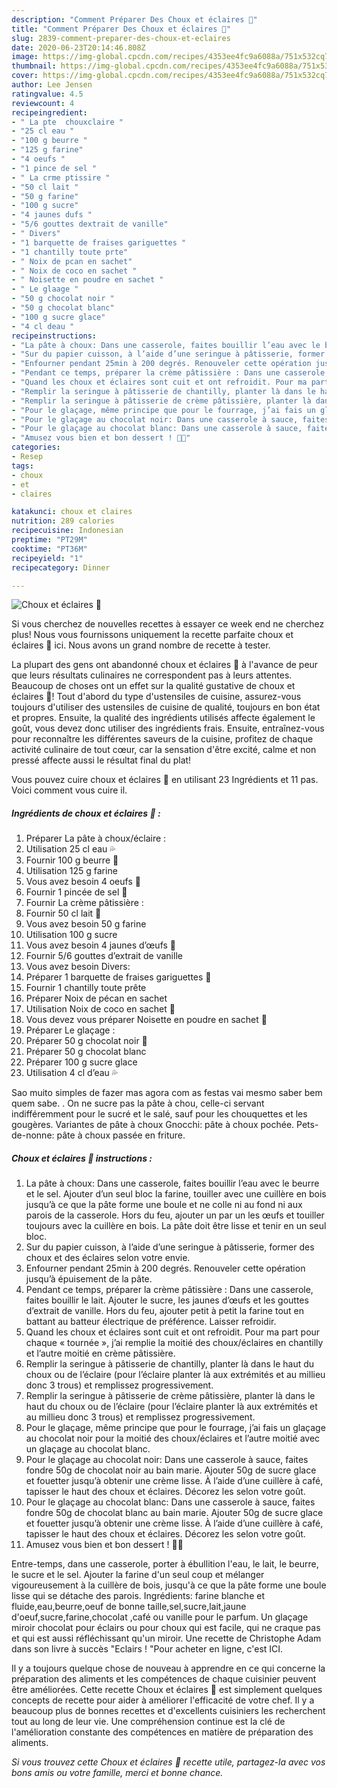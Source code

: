 ```yaml
---
description: "Comment Préparer Des Choux et éclaires 🍩"
title: "Comment Préparer Des Choux et éclaires 🍩"
slug: 2839-comment-preparer-des-choux-et-eclaires
date: 2020-06-23T20:14:46.808Z
image: https://img-global.cpcdn.com/recipes/4353ee4fc9a6088a/751x532cq70/choux-et-eclaires-🍩-photo-principale-de-la-recette.jpg
thumbnail: https://img-global.cpcdn.com/recipes/4353ee4fc9a6088a/751x532cq70/choux-et-eclaires-🍩-photo-principale-de-la-recette.jpg
cover: https://img-global.cpcdn.com/recipes/4353ee4fc9a6088a/751x532cq70/choux-et-eclaires-🍩-photo-principale-de-la-recette.jpg
author: Lee Jensen
ratingvalue: 4.5
reviewcount: 4
recipeingredient:
- " La pte  chouxclaire "
- "25 cl eau "
- "100 g beurre "
- "125 g farine"
- "4 oeufs "
- "1 pince de sel "
- " La crme ptissire "
- "50 cl lait "
- "50 g farine"
- "100 g sucre"
- "4 jaunes dufs "
- "5/6 gouttes dextrait de vanille"
- " Divers"
- "1 barquette de fraises gariguettes "
- "1 chantilly toute prte"
- " Noix de pcan en sachet"
- " Noix de coco en sachet "
- " Noisette en poudre en sachet "
- " Le glaage "
- "50 g chocolat noir "
- "50 g chocolat blanc"
- "100 g sucre glace"
- "4 cl deau "
recipeinstructions:
- "La pâte à choux: Dans une casserole, faites bouillir l’eau avec le beurre et le sel. Ajouter d’un seul bloc la farine, touiller avec une cuillère en bois jusqu’à ce que la pâte forme une boule et ne colle ni au fond ni aux parois de la casserole. Hors du feu, ajouter un par un les œufs et touiller toujours avec la cuillère en bois. La pâte doit être lisse et tenir en un seul bloc."
- "Sur du papier cuisson, à l’aide d’une seringue à pâtisserie, former des choux et des éclaires selon votre envie."
- "Enfourner pendant 25min à 200 degrés. Renouveler cette opération jusqu’à épuisement de la pâte."
- "Pendant ce temps, préparer la crème pâtissière : Dans une casserole, faites bouillir le lait. Ajouter le sucre, les jaunes d’œufs et les gouttes d’extrait de vanille. Hors du feu, ajouter petit à petit la farine tout en battant au batteur électrique de préférence. Laisser refroidir."
- "Quand les choux et éclaires sont cuit et ont refroidit. Pour ma part pour chaque « tournée », j’ai remplie la moitié des choux/éclaires en chantilly et l’autre moitié en crème pâtissière."
- "Remplir la seringue à pâtisserie de chantilly, planter là dans le haut du choux ou de l’éclaire (pour l’éclaire planter là aux extrémités et au millieu donc 3 trous) et remplissez progressivement."
- "Remplir la seringue à pâtisserie de crème pâtissière, planter là dans le haut du choux ou de l’éclaire (pour l’éclaire planter là aux extrémités et au millieu donc 3 trous) et remplissez progressivement."
- "Pour le glaçage, même principe que pour le fourrage, j’ai fais un glaçage au chocolat noir pour la moitié des choux/éclaires et l’autre moitié avec un glaçage au chocolat blanc."
- "Pour le glaçage au chocolat noir: Dans une casserole à sauce, faites fondre 50g de chocolat noir au bain marie. Ajouter 50g de sucre glace et fouetter jusqu’à obtenir une crème lisse. À l’aide d’une cuillère à café, tapisser le haut des choux et éclaires. Décorez les selon votre goût."
- "Pour le glaçage au chocolat blanc: Dans une casserole à sauce, faites fondre 50g de chocolat blanc au bain marie. Ajouter 50g de sucre glace et fouetter jusqu’à obtenir une crème lisse. À l’aide d’une cuillère à café, tapisser le haut des choux et éclaires. Décorez les selon votre goût."
- "Amusez vous bien et bon dessert ! 🤤🍩"
categories:
- Resep
tags:
- choux
- et
- claires

katakunci: choux et claires 
nutrition: 289 calories
recipecuisine: Indonesian
preptime: "PT29M"
cooktime: "PT36M"
recipeyield: "1"
recipecategory: Dinner

---
```



![Choux et éclaires 🍩](https://img-global.cpcdn.com/recipes/4353ee4fc9a6088a/751x532cq70/choux-et-eclaires-🍩-photo-principale-de-la-recette.jpg)

Si vous cherchez de nouvelles recettes à essayer ce week end ne cherchez plus! Nous vous fournissons uniquement la recette parfaite choux et éclaires 🍩 ici. Nous avons un grand nombre de recette à tester.

La plupart des gens ont abandonné choux et éclaires 🍩 à l'avance de peur que leurs résultats culinaires ne correspondent pas à leurs attentes. Beaucoup de choses ont un effet sur la qualité gustative de choux et éclaires 🍩! Tout d'abord du type d'ustensiles de cuisine, assurez-vous toujours d'utiliser des ustensiles de cuisine de qualité, toujours en bon état et propres. Ensuite, la qualité des ingrédients utilisés affecte également le goût, vous devez donc utiliser des ingrédients frais. Ensuite, entraînez-vous pour reconnaître les différentes saveurs de la cuisine, profitez de chaque activité culinaire de tout cœur, car la sensation d'être excité, calme et non pressé affecte aussi le résultat final du plat!

<!--inarticleads1-->

Vous pouvez cuire choux et éclaires 🍩 en utilisant 23 Ingrédients et 11 pas. Voici comment vous cuire il.

##### Ingrédients de choux et éclaires 🍩 :

1. Préparer  La pâte à choux/éclaire :
1. Utilisation 25 cl eau 💦
1. Fournir 100 g beurre 🧈
1. Utilisation 125 g farine
1. Vous avez besoin 4 oeufs 🥚
1. Fournir 1 pincée de sel 🧂
1. Fournir  La crème pâtissière :
1. Fournir 50 cl lait 🥛
1. Vous avez besoin 50 g farine
1. Utilisation 100 g sucre
1. Vous avez besoin 4 jaunes d’œufs 🥚
1. Fournir 5/6 gouttes d’extrait de vanille
1. Vous avez besoin  Divers:
1. Préparer 1 barquette de fraises gariguettes 🍓
1. Fournir 1 chantilly toute prête
1. Préparer  Noix de pécan en sachet
1. Utilisation  Noix de coco en sachet 🥥
1. Vous devez vous préparer  Noisette en poudre en sachet 🌰
1. Préparer  Le glaçage :
1. Préparer 50 g chocolat noir 🍫
1. Préparer 50 g chocolat blanc
1. Préparer 100 g sucre glace
1. Utilisation 4 cl d’eau 💦


Sao muito simples de fazer mas agora com as festas vai mesmo saber bem quem sabe. . On ne sucre pas la pâte à chou, celle-ci servant indifféremment pour le sucré et le salé, sauf pour les chouquettes et les gougères. Variantes de pâte à choux Gnocchi: pâte à choux pochée. Pets-de-nonne: pâte à choux passée en friture. 

<!--inarticleads2-->

##### Choux et éclaires 🍩 instructions :

1. La pâte à choux: Dans une casserole, faites bouillir l’eau avec le beurre et le sel. Ajouter d’un seul bloc la farine, touiller avec une cuillère en bois jusqu’à ce que la pâte forme une boule et ne colle ni au fond ni aux parois de la casserole. Hors du feu, ajouter un par un les œufs et touiller toujours avec la cuillère en bois. La pâte doit être lisse et tenir en un seul bloc.
1. Sur du papier cuisson, à l’aide d’une seringue à pâtisserie, former des choux et des éclaires selon votre envie.
1. Enfourner pendant 25min à 200 degrés. Renouveler cette opération jusqu’à épuisement de la pâte.
1. Pendant ce temps, préparer la crème pâtissière : Dans une casserole, faites bouillir le lait. Ajouter le sucre, les jaunes d’œufs et les gouttes d’extrait de vanille. Hors du feu, ajouter petit à petit la farine tout en battant au batteur électrique de préférence. Laisser refroidir.
1. Quand les choux et éclaires sont cuit et ont refroidit. Pour ma part pour chaque « tournée », j’ai remplie la moitié des choux/éclaires en chantilly et l’autre moitié en crème pâtissière.
1. Remplir la seringue à pâtisserie de chantilly, planter là dans le haut du choux ou de l’éclaire (pour l’éclaire planter là aux extrémités et au millieu donc 3 trous) et remplissez progressivement.
1. Remplir la seringue à pâtisserie de crème pâtissière, planter là dans le haut du choux ou de l’éclaire (pour l’éclaire planter là aux extrémités et au millieu donc 3 trous) et remplissez progressivement.
1. Pour le glaçage, même principe que pour le fourrage, j’ai fais un glaçage au chocolat noir pour la moitié des choux/éclaires et l’autre moitié avec un glaçage au chocolat blanc.
1. Pour le glaçage au chocolat noir: Dans une casserole à sauce, faites fondre 50g de chocolat noir au bain marie. Ajouter 50g de sucre glace et fouetter jusqu’à obtenir une crème lisse. À l’aide d’une cuillère à café, tapisser le haut des choux et éclaires. Décorez les selon votre goût.
1. Pour le glaçage au chocolat blanc: Dans une casserole à sauce, faites fondre 50g de chocolat blanc au bain marie. Ajouter 50g de sucre glace et fouetter jusqu’à obtenir une crème lisse. À l’aide d’une cuillère à café, tapisser le haut des choux et éclaires. Décorez les selon votre goût.
1. Amusez vous bien et bon dessert ! 🤤🍩


Entre-temps, dans une casserole, porter à ébullition l&#39;eau, le lait, le beurre, le sucre et le sel. Ajouter la farine d&#39;un seul coup et mélanger vigoureusement à la cuillère de bois, jusqu&#39;à ce que la pâte forme une boule lisse qui se détache des parois. Ingrédients: farine blanche et fluide,eau,beurre,oeuf de bonne taille,sel,sucre,lait,jaune d&#39;oeuf,sucre,farine,chocolat ,café ou vanille pour le parfum. Un glaçage miroir chocolat pour éclairs ou pour choux qui est facile, qui ne craque pas et qui est aussi réfléchissant qu&#39;un miroir. Une recette de Christophe Adam dans son livre à succès &#34;Eclairs ! &#34;Pour acheter en ligne, c&#39;est ICI. 

<!--inarticleads1-->

<p>
Il y a toujours quelque chose de nouveau à apprendre en ce qui concerne la préparation des aliments et les compétences de chaque cuisinier peuvent être améliorées. Cette recette Choux et éclaires 🍩 est simplement quelques concepts de recette pour aider à améliorer l'efficacité de votre chef. Il y a beaucoup plus de bonnes recettes et d'excellents cuisiniers les recherchent tout au long de leur vie. Une compréhension continue est la clé de l'amélioration constante des compétences en matière de préparation des aliments.
</p>

<p>
<i>Si vous trouvez cette Choux et éclaires 🍩 recette utile, partagez-la avec vos bons amis ou votre famille, merci et bonne chance.</i>
</p>
